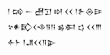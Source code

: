 <div class='block'>
<div class='line'>𒁹 𒄘 𒀸 𒍇𒋛 𒊭 𒌋𒌋 𒁹𒉿𒁲𒄿</div>
<div class='line'>𒆳𒀭𒃼𒌋𒈾𒀀𒀀 𒌗𒀳 𒌓 𒌋𒌋𒐈</div>
<div class='line'>𒅆𒈨 𒁹𒂗𒌋𒌋𒀀𒉌</div>
</div>